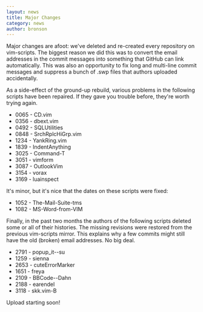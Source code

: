 ```yaml
---
layout: news
title: Major Changes
category: news
author: bronson
---
```


Major changes are afoot: we've deleted and re-created every repository
on vim-scripts.  The biggest reason we did this was to convert the
email addresses in the commit messages into something that GitHub
can link automatically.  This was
also an opportunity to fix long and multi-line commit messages and
suppress a bunch of .swp files that authors uploaded accidentally.

As a side-effect of the ground-up rebuild, various problems in the
following scripts have been repaired.
If they gave you trouble before, they're worth trying again.

 - 0065 - CD.vim
 - 0356 - dbext.vim
 - 0492 - SQLUtilities
 - 0848 - SrchRplcHiGrp.vim
 - 1234 - YankRing.vim
 - 1839 - IndentAnything
 - 3025 - Command-T
 - 3051 - vimform
 - 3087 - OutlookVim
 - 3154 - vorax
 - 3169 - luainspect

It's minor, but it's nice that the dates on these scripts were fixed:

 - 1052 - The-Mail-Suite-tms
 - 1082 - MS-Word-from-VIM

Finally, in the past two months the authors of the following scripts
deleted some or all of their histories.  The missing revisions
were restored from the previous vim-scripts mirror.  This explains why
a few commits might still have the old (broken) email
addresses.  No big deal.

 - 2791 - popup\_it--su
 - 1259 - sienna
 - 2653 - cuteErrorMarker
 - 1651 - freya
 - 2109 - BBCode--Dahn
 - 2188 - earendel
 - 3118 - skk.vim-B

Upload starting soon!
